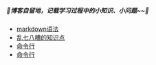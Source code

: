 ##### 🌸博客自留地，记载学习过程中的小知识、小问题~~🌸

* [markdown语法](https://github.com/lulu-s/lulu-book/blob/master/markdown%20grammar.md)
* [乱七八糟的知识点](https://github.com/lulu-s/lulu-book/blob/master/trivia.md)
* [命令行](https://github.com/lulu-s/lulu-book/blob/master/command.md)
* [命令行](https://github.com/lulu-s/lulu-book/blob/master/arduino.md)